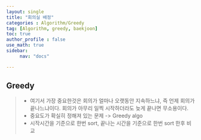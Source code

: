 ```yaml
---
layout: single
title: "회의실 배정"
categories : Algorithm/Greedy
tag: [Algorithm, greedy, baekjoon]
toc: true
author_profile : false
use_math: true
sidebar:
     nav: "docs"

---
```




## Greedy

>* 여기서 가장 중요한것은 회의가 얼마나 오랫동안 지속하느냐, 즉 언제 회의가 끝나느냐이다. 회의가 아무리 일찍 시작하더라도 늦게 끝나면 무소용이다. 
>* 중요도가 확실히 정해져 있는 문제 -> Greedy algo 
>* 시작시간을 기준으로 한번 sort, 끝나는 시간을 기준으로 한번 sort 한후 비교 

### 

